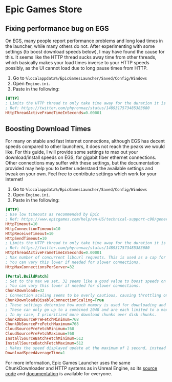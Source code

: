 # Epic Games Store

## Fixing performance bug on EGS

On EGS, many people report performance problems and long load times in the launcher, while many others do not. After experimenting with some settings (to boost download speeds below), I may have found the cause for this. It seems like the HTTP thread sucks away time from other threads, which basically makes your load times inverse to your HTTP speeds possibly, as the UI cannot load due to long pause times from HTTP.

1. Go to `%localappdata%/EpicGamesLauncher/Saved/Config/Windows`
2. Open `Engine.ini`.
3. Paste in the following:

```ini
[HTTP]
; Limits the HTTP thread to only take time away for the duration it is able to do work
; Ref: https://twitter.com/phyronnaz/status/1489317573485383680
HttpThreadActiveFrameTimeInSeconds=0.00001
```

## Boosting Download Times

For many on stable and fast Internet connections, although EGS has decent speeds compared to other launchers, it does not reach the peaks we would like. For this guide, I will provide some settings to max out your download/install speeds on EGS, for gigabit fiber ethernet connections. Other connections may suffer with these settings, but the documentation provided may help you to better understand the available settings and tweak on your own. Feel free to contribute settings which work for your Internet!

1. Go to `%localappdata%/EpicGamesLauncher/Saved/Config/Windows`
2. Open `Engine.ini`.
3. Paste in the following:

```ini
[HTTP]
; Use low timeouts as recommended by Epic
; Ref: https://www.epicgames.com/help/en-US/technical-support-c90/general-support-c91/how-to-troubleshoot-connection-issues-a3510
HttpTimeout=10
HttpConnectionTimeout=10
HttpReceiveTimeout=10
HttpSendTimeout=10
; Limits the HTTP thread to only take time away for the duration it is able to do work
; Ref: https://twitter.com/phyronnaz/status/1489317573485383680
HttpThreadActiveFrameTimeInSeconds=0.00001
; Max number of concurrent libcurl requests. This is used as a cap for ChunkDownloads.
; You can vary this lower if needed for slower connections.
HttpMaxConnectionsPerServer=32

[Portal.BuildPatch]
; Set to the max we set, 32 seems like a good value to boost speeds on strong internet connections.
; You can vary this lower if needed for slower connections.
ChunkDownloads=32
; Connection scaling seems to be overly cautious, causing throttling on what you can adjust manually for yourself with the ChunkDownloads options.
ChunkDownloadsDisableConnectionScaling=True
; These settings determine how much memory is used for downloading and installing chunks.
; These can only go up to a combined 2048 and are each limited to a max of 1000.
; In my case, I prioritized more download chunks over disk chunks.
ChunkDbSourcePreFetchMinimum=768
ChunkDbSourcePreFetchMaximum=768
CloudSourcePreFetchMinimum=768
CloudSourcePreFetchMaximum=768
InstallSourceBatchFetchMinimum=512
InstallSourceBatchFetchMaximum=512
; Makes the speed displayed update at the maximum of 1 second, instead of over 10 seconds.
DownloadSpeedAverageTime=1
```

For more information, Epic Games Launcher uses the same ChunkDownloader and HTTP systems as in Unreal Engine, so its [source code](https://github.com/EpicGames/UnrealEngine/tree/ue5-main/Engine/Source/Runtime/Online/BuildPatchServices) and [documentation](https://docs.unrealengine.com/4.27/en-US/SharingAndReleasing/Patching/ChunkDownloader/Quickstart/) is available for everyone.
